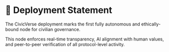 # 📜 Deployment Statement

The CivicVerse deployment marks the first fully autonomous and ethically-bound node for civilian governance.

This node enforces real-time transparency, AI alignment with human values, and peer-to-peer verification of all protocol-level activity.
